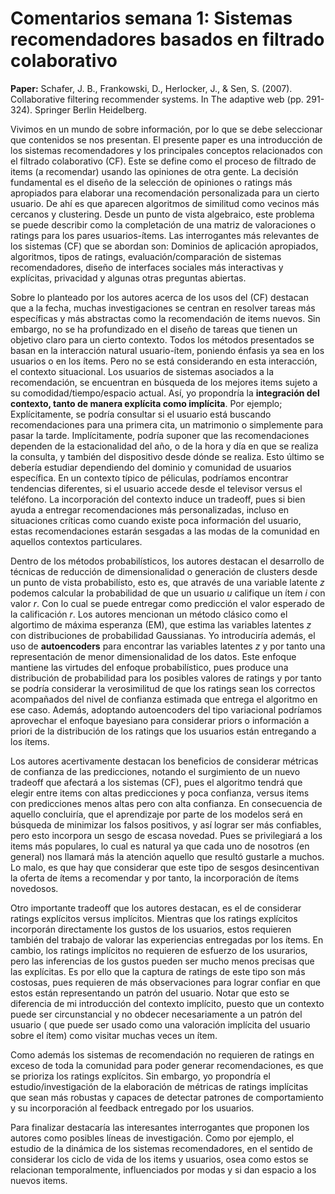 # Comentarios semana 1: Sistemas recomendadores basados en filtrado colaborativo

**Paper:** Schafer, J. B., Frankowski, D., Herlocker, J., & Sen, S. (2007). Collaborative filtering recommender systems. In The adaptive web (pp. 291-324). Springer Berlin Heidelberg.

Vivimos en un mundo de sobre información, por lo que se debe seleccionar que contenidos se nos presentan. El presente paper es una introducción
de los sistemas recomendadores y los principales conceptos relacionados con el filtrado colaborativo (CF). Este se define como
el proceso de filtrado de items (a recomendar) usando las opiniones de otra gente. La decisión fundamental es el diseño de la selección de opiniones o ratings
más apropiados para elaborar una recomendación personalizada para un cierto usuario. De ahí es que aparecen algoritmos de similitud como vecinos más cercanos y clustering. Desde un punto de vista algebraico, este problema se puede describir como
la completación de una matriz de valoraciones o ratings para los pares usuarios-ítems. Las interrogantes más relevantes de los sistemas (CF) que se abordan son: Dominios de aplicación
apropiados, algoritmos, tipos de ratings, evaluación/comparación de sistemas recomendadores, diseño de interfaces sociales más interactivas y explícitas, privacidad
y algunas otras preguntas abiertas.

Sobre lo planteado por los autores acerca de los usos del (CF) destacan que a la fecha, muchas investigaciones se centran en resolver tareas más específicas y más abstractas como la recomendación de items nuevos. Sin embargo, no se ha profundizado en el diseño de tareas que tienen un objetivo claro para un cierto contexto. Todos los métodos
presentados se basan en la interacción natural usuario-ítem, poniendo énfasis ya sea en los usuarios o en los ítems. Pero no se está considerando en esta interacción, el contexto situacional. Los usuarios de sistemas 
asociados a la recomendación, se encuentran en búsqueda de los mejores items sujeto a su comodidad/tiempo/espacio actual. Así, yo propondría la **integración del contexto,
tanto de manera explícita como implícita**. Por ejemplo; Explícitamente, se podría consultar si el usuario está buscando recomendaciones para una primera cita, un matrimonio o
simplemente para pasar la tarde. Implícitamente, podría suponer que las recomendaciones dependen de la estacionalidad del año, o de la hora y día en que se realiza
la consulta, y también del dispositivo desde dónde se realiza. Esto último se debería estudiar dependiendo del dominio y comunidad de usuarios específica.
En un contexto típico de péliculas, podríamos encontrar tendencias diferentes, si el usuario accede desde el televisor versus el teléfono. La incorporación
del contexto induce un tradeoff, pues si bien ayuda a entregar recomendaciones más personalizadas, incluso en situaciones críticas como cuando existe poca información del usuario, estas recomendaciones estarán sesgadas a las modas de la comunidad en aquellos contextos particulares.

Dentro de los métodos probabilísticos, los autores destacan el desarrollo de técnicas de reducción de dimensionalidad o generación de clusters desde un punto de vista probabilísto, esto es, que através de una variable latente *z* podemos calcular la probabilidad de que un usuario *u* califique un ítem *i* con valor *r*. Con lo cual se puede entregar como predicción el valor esperado de la calificación *r*. Los autores mencionan un método clásico como el algortimo de máxima esperanza (EM), que estima las variables latentes *z* con distribuciones de probabilidad Gaussianas. Yo introduciría además, el uso de **autoencoders** para encontrar las variables latentes *z* y por tanto una representación de menor dimensionalidad de los datos. Este enfoque mantiene las virtudes del enfoque probabilístico, pues produce una distribución de probabilidad para los posibles valores de ratings y por tanto se podría considerar la verosimilitud de que los ratings sean los correctos acompañados del nivel de confianza estimada que entrega el algoritmo en ese caso. Además, adoptando autoencoders del tipo variacional podríamos aprovechar el enfoque bayesiano para considerar priors o información a priori de la distribución de los ratings que los usuarios están entregando a los ítems. 

Los autores acertivamente destacan los beneficios de considerar métricas de confianza de las predicciones, notando el surgimiento de un nuevo tradeoff que afectará a los sistemas (CF), pues el algoritmo tendrá que elegir entre items con altas predicciones y poca confianza, versus items con predicciones menos altas pero con alta confianza. En consecuencia de aquello concluiría, que el aprendizaje por parte de los modelos será en búsqueda de minimizar los falsos positivos, y así lograr ser más confiables, pero esto incorpora un sesgo de escasa novedad. Pues se privilegiará a los items más populares, lo cual es natural ya que cada uno de nosotros (en general) nos llamará más la atención aquello que resultó gustarle a muchos. Lo malo, es que hay que considerar que este tipo de sesgos desincentivan la oferta de ítems a recomendar y por tanto, la incorporación de ítems novedosos.

Otro importante tradeoff que los autores destacan, es el de considerar ratings explícitos versus implícitos. Mientras que los ratings explícitos incorporán directamente los gustos de los usuarios, estos requieren también del trabajo de valorar las experiencias entregadas por los ítems. En cambio, los ratings implícitos no requieren de esfuerzo de los usurarios, pero las inferencias de los gustos pueden ser mucho menos precisas que las explícitas. Es por ello que la captura de ratings de este tipo son más costosas, pues requieren de más observaciones para lograr confiar en que estos están representando un patrón del usuario. Notar que esto se diferencia de mi introducción del contexto implícito, puesto que un contexto puede ser circunstancial y no obdecer necesariamente a un patrón del usuario ( que puede ser usado como una valoración implícita del usuario sobre el ítem) como visitar muchas veces un ítem.

Como además los sistemas de recomendación no requieren de ratings en exceso de toda la comunidad para poder generar recomendaciones, es que se prioriza los ratings explícitos. Sin embargo, yo propondría el estudio/investigación de la elaboración de métricas de ratings implícitas que sean más robustas y capaces de detectar patrones de comportamiento y su incorporación al feedback entregado por los usuarios.

Para finalizar destacaría las interesantes interrogantes que proponen los autores como posibles líneas de investigación. Como por ejemplo, el estudio de la dinámica de los sistemas recomendadores, en el sentido de considerar los ciclo de vida de los items y usuarios, osea como estos se relacionan temporalmente, influenciados por modas y si dan espacio a los nuevos items. 
